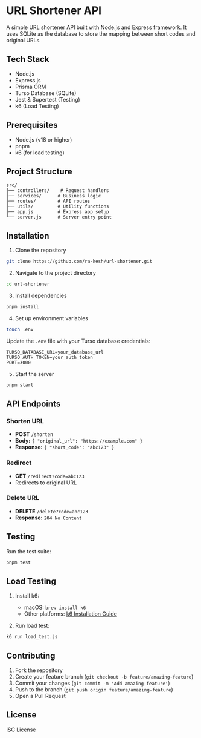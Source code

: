 # URL Shortener API

A simple URL shortener API built with Node.js and Express framework. It uses SQLite as the database to store the mapping between short codes and original URLs.

## Tech Stack

- Node.js
- Express.js
- Prisma ORM
- Turso Database (SQLite)
- Jest & Supertest (Testing)
- k6 (Load Testing)

## Prerequisites

- Node.js (v18 or higher)
- pnpm
- k6 (for load testing)

## Project Structure

```plaintext
src/
├── controllers/    # Request handlers
├── services/      # Business logic
├── routes/        # API routes
├── utils/         # Utility functions
├── app.js         # Express app setup
└── server.js      # Server entry point
```

## Installation

1. Clone the repository

```bash
git clone https://github.com/ra-kesh/url-shortener.git
```

2. Navigate to the project directory

```bash
cd url-shortener
```

3. Install dependencies

```bash
pnpm install
```

4. Set up environment variables

```bash
touch .env
```

Update the `.env` file with your Turso database credentials:

```plaintext
TURSO_DATABASE_URL=your_database_url
TURSO_AUTH_TOKEN=your_auth_token
PORT=3000
```

5. Start the server

```bash
pnpm start
```

## API Endpoints

### Shorten URL

- **POST** `/shorten`
- **Body:** `{ "original_url": "https://example.com" }`
- **Response:** `{ "short_code": "abc123" }`

### Redirect

- **GET** `/redirect?code=abc123`
- Redirects to original URL

### Delete URL

- **DELETE** `/delete?code=abc123`
- **Response:** `204 No Content`

## Testing

Run the test suite:

```bash
pnpm test
```

## Load Testing

1. Install k6:

   - macOS: `brew install k6`
   - Other platforms: [k6 Installation Guide](https://k6.io/docs/get-started/installation/)

2. Run load test:

```bash
k6 run load_test.js
```

## Contributing

1. Fork the repository
2. Create your feature branch (`git checkout -b feature/amazing-feature`)
3. Commit your changes (`git commit -m 'Add amazing feature'`)
4. Push to the branch (`git push origin feature/amazing-feature`)
5. Open a Pull Request

## License

ISC License

```

```

